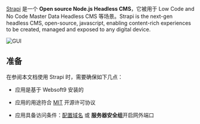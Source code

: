 [Strapi](https://strapi.io/) 是一个 **Open source Node.js Headless CMS**，它被用于 Low Code and No Code Master Data Headless CMS  等场景。Strapi is the next-gen headless CMS, open-source, javascript, enabling content-rich experiences to be created, managed and exposed to any digital device.


![GUI](https://libs.websoft9.com/Websoft9/DocsPicture/zh/strapi/strapi-gui-websoft9.png)


## 准备

在参阅本文档使用 Strapi 时，需要确保如下几点：

- 应用是基于 Websoft9 安装的

- 应用的用途符合 [MIT](https://opensource.org/licenses/MIT) 开源许可协议

- 应用具备访问条件：[配置域名](./guide/appsetdomain) 或 **服务器安全组**开启网外端口